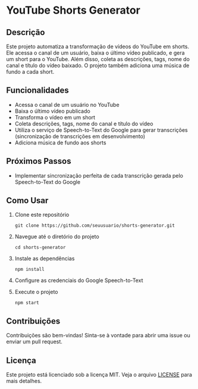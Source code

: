
# YouTube Shorts Generator

## Descrição

Este projeto automatiza a transformação de vídeos do YouTube em shorts. Ele acessa o canal de um usuário, baixa o último vídeo publicado, e gera um short para o YouTube. Além disso, coleta as descrições, tags, nome do canal e título do vídeo baixado. O projeto também adiciona uma música de fundo a cada short.

## Funcionalidades

- Acessa o canal de um usuário no YouTube
- Baixa o último vídeo publicado
- Transforma o vídeo em um short
- Coleta descrições, tags, nome do canal e título do vídeo
- Utiliza o serviço de Speech-to-Text do Google para gerar transcrições (sincronização de transcrições em desenvolvimento)
- Adiciona música de fundo aos shorts

## Próximos Passos

- Implementar sincronização perfeita de cada transcrição gerada pelo Speech-to-Text do Google

## Como Usar

1. Clone este repositório
    ```
    git clone https://github.com/seuusuario/shorts-generator.git
    ```

2. Navegue até o diretório do projeto
    ```
    cd shorts-generator
    ```

3. Instale as dependências
    ```
    npm install
    ```

4. Configure as credenciais do Google Speech-to-Text

5. Execute o projeto
    ```
    npm start
    ```

## Contribuições

Contribuições são bem-vindas! Sinta-se à vontade para abrir uma issue ou enviar um pull request.

## Licença

Este projeto está licenciado sob a licença MIT. Veja o arquivo [LICENSE](LICENSE) para mais detalhes.
